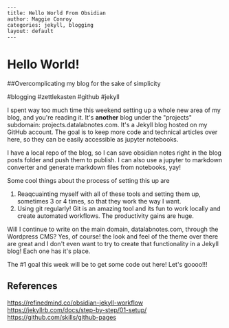 ```
--- 
title: Hello World From Obsidian
author: Maggie Conroy
categories: jekyll, blogging
layout: default
---
```
# Hello World!
##Overcomplicating my blog for the sake of simplicity

#blogging #zettlekasten #github #jekyll

I spent way too much time this weekend setting up a whole new area of my blog, and you're reading it. It's **another** blog under the "projects" subdomain: projects.datalabnotes.com. It's a Jekyll blog hosted on my GitHub account. The goal is to keep more code and technical articles over here, so they can be easily accessible as jupyter notebooks.

I have a local repo of the blog, so I can save obsidian notes right in the blog posts folder and push them to publish. I can also use a jupyter to markdown converter and generate markdown files from notebooks, yay!

Some cool things about the process of setting this up are
1. Reaqcuainting myself with all of these tools and setting them up, sometimes 3 or 4 times, so that they work the way I want. 
2. Using git regularly! Git is an amazing tool and its fun to work locally and create automated workflows. The productivity gains are huge. 

Will I continue to write on the main domain, datalabnotes.com, through the Wordpress CMS? Yes, of course! the look and feel of the theme over there are great and I don't even want to try to create that functionality in a Jekyll blog! Each one has it's place.

The #1 goal this week will be to get some code out here! Let's goooo!!!


## References

https://refinedmind.co/obsidian-jekyll-workflow
https://jekyllrb.com/docs/step-by-step/01-setup/
https://github.com/skills/github-pages